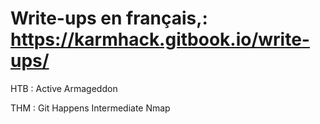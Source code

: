 # Write-ups en français,: https://karmhack.gitbook.io/write-ups/

HTB :
  Active
  Armageddon
  
THM :
  Git Happens
  Intermediate Nmap
